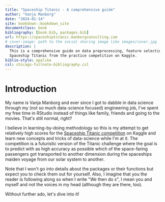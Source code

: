 ```yaml
--- 
title: "Spaceship Titanic - A comprehensive guide"
author: "Vanja Manborg"
date: "2024-01-14"
site: bookdown::bookdown_site
documentclass: book
bibliography: [book.bib, packages.bib]
url: https://spaceshiptitanic.manborgconsulting.com
# cover-image: path to the social sharing image like images/cover.jpg
description: |
  This is a comprehensive guide on data preprocessing, feature selection and modelling based on the classification problem of the 
  Spaceship Titanic from the practice competition on Kaggle. 
biblio-style: apalike
csl: chicago-fullnote-bibliography.csl
---
```


# Introduction
My name is Vanja Manborg and ever since I got to dabble in data science through my (not so much data-science focused) engineering job, I've spent my free time in RStudio instead of things like family, friends and going to the movies. That's still normal, right? 

I believe in learning-by-doing methodology so this is my attempt to get relatively high scores for the [Spaceship Titanic competition](https://www.kaggle.com/competitions/spaceship-titanic/data) on Kaggle and learn new concepts and tricks of data-science while I'm at it. The competition is a futuristic version of the Titanic challenge where the goal is to predict with as high accuracy as possible which of the space-faring passengers got transported to another dimension during the spaceships maiden voyage from our solar system to another.

Note that I won't go into details about the packages or their functions but expect you to check them out for yourself. Also, I imagine that you the reader is following along so when I write "*We* then do x", I mean you and myself and not the voices in my head (although they are there, too). 

Without further ado, let's dive into it!
